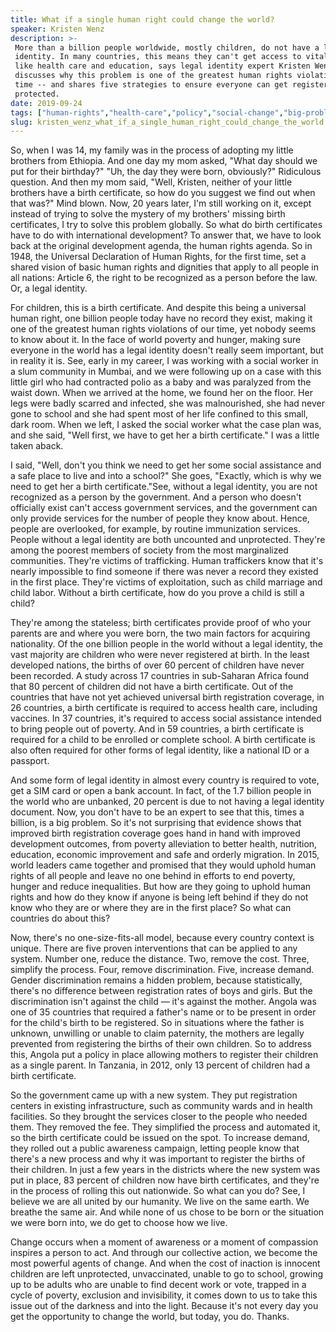 ```yaml
---
title: What if a single human right could change the world?
speaker: Kristen Wenz
description: >-
 More than a billion people worldwide, mostly children, do not have a legal
 identity. In many countries, this means they can't get access to vital services
 like health care and education, says legal identity expert Kristen Wenz. She
 discusses why this problem is one of the greatest human rights violations of our
 time -- and shares five strategies to ensure everyone can get registered and
 protected.
date: 2019-09-24
tags: ["human-rights","health-care","policy","social-change","big-problems","children","government","global-issues","inequality","global-development"]
slug: kristen_wenz_what_if_a_single_human_right_could_change_the_world
---
```


So, when I was 14, my family was in the process of adopting my little brothers from
Ethiopia. And one day my mom asked, "What day should we put for their birthday?" "Uh, the
day they were born, obviously?" Ridiculous question. And then my mom said, "Well, Kristen,
neither of your little brothers have a birth certificate, so how do you suggest we find
out when that was?" Mind blown. Now, 20 years later, I'm still working on it, except
instead of trying to solve the mystery of my brothers' missing birth certificates, I try
to solve this problem globally. So what do birth certificates have to do with international
development? To answer that, we have to look back at the original development agenda, the
human rights agenda. So in 1948, the Universal Declaration of Human Rights, for the first
time, set a shared vision of basic human rights and dignities that apply to all people in
all nations: Article 6, the right to be recognized as a person before the law. Or, a legal
identity.

For children, this is a birth certificate. And despite this being a universal human right,
one billion people today have no record they exist, making it one of the greatest human
rights violations of our time, yet nobody seems to know about it. In the face of world
poverty and hunger, making sure everyone in the world has a legal identity doesn't really
seem important, but in reality it is. See, early in my career, I was working with a social
worker in a slum community in Mumbai, and we were following up on a case with this little
girl who had contracted polio as a baby and was paralyzed from the waist down. When we
arrived at the home, we found her on the floor. Her legs were badly scarred and infected,
she was malnourished, she had never gone to school and she had spent most of her life
confined to this small, dark room. When we left, I asked the social worker what the case
plan was, and she said, "Well first, we have to get her a birth certificate." I was a
little taken aback.

I said, "Well, don't you think we need to get her some social assistance and a safe place
to live and into a school?" She goes, "Exactly, which is why we need to get her a birth
certificate."See, without a legal identity, you are not recognized as a person by the
government. And a person who doesn't officially exist can't access government services,
and the government can only provide services for the number of people they know about.
Hence, people are overlooked, for example, by routine immunization services. People without
a legal identity are both uncounted and unprotected. They're among the poorest members of
society from the most marginalized communities. They're victims of trafficking. Human
traffickers know that it's nearly impossible to find someone if there was never a record
they existed in the first place. They're victims of exploitation, such as child marriage
and child labor. Without a birth certificate, how do you prove a child is still a
child?

They're among the stateless; birth certificates provide proof of who your parents are and
where you were born, the two main factors for acquiring nationality. Of the one billion
people in the world without a legal identity, the vast majority are children who were
never registered at birth. In the least developed nations, the births of over 60 percent
of children have never been recorded. A study across 17 countries in sub-Saharan Africa
found that 80 percent of children did not have a birth certificate. Out of the countries
that have not yet achieved universal birth registration coverage, in 26 countries, a birth
certificate is required to access health care, including vaccines. In 37 countries, it's
required to access social assistance intended to bring people out of poverty. And in 59
countries, a birth certificate is required for a child to be enrolled or complete school.
A birth certificate is also often required for other forms of legal identity, like a
national ID or a passport.

And some form of legal identity in almost every country is required to vote, get a SIM
card or open a bank account. In fact, of the 1.7 billion people in the world who are
unbanked, 20 percent is due to not having a legal identity document. Now, you don't have to
be an expert to see that this, times a billion, is a big problem. So it's not surprising
that evidence shows that improved birth registration coverage goes hand in hand with
improved development outcomes, from poverty alleviation to better health, nutrition,
education, economic improvement and safe and orderly migration. In 2015, world leaders came
together and promised that they would uphold human rights of all people and leave no one
behind in efforts to end poverty, hunger and reduce inequalities. But how are they going
to uphold human rights and how do they know if anyone is being left behind if they do not
know who they are or where they are in the first place? So what can countries do about
this?

Now, there's no one-size-fits-all model, because every country context is unique. There
are five proven interventions that can be applied to any system. Number one, reduce the
distance. Two, remove the cost. Three, simplify the process. Four, remove discrimination.
Five, increase demand. Gender discrimination remains a hidden problem, because
statistically, there's no difference between registration rates of boys and girls. But the
discrimination isn't against the child — it's against the mother. Angola was one of 35
countries that required a father's name or to be present in order for the child's birth to
be registered. So in situations where the father is unknown, unwilling or unable to claim
paternity, the mothers are legally prevented from registering the births of their own
children. So to address this, Angola put a policy in place allowing mothers to register
their children as a single parent. In Tanzania, in 2012, only 13 percent of children had a
birth certificate.

So the government came up with a new system. They put registration centers in existing
infrastructure, such as community wards and in health facilities. So they brought the
services closer to the people who needed them. They removed the fee. They simplified the
process and automated it, so the birth certificate could be issued on the spot. To
increase demand, they rolled out a public awareness campaign, letting people know that
there's a new process and why it was important to register the births of their children.
In just a few years in the districts where the new system was put in place, 83 percent of
children now have birth certificates, and they're in the process of rolling this out
nationwide. So what can you do? See, I believe we are all united by our humanity. We live
on the same earth. We breathe the same air. And while none of us chose to be born or the
situation we were born into, we do get to choose how we live.

Change occurs when a moment of awareness or a moment of compassion inspires a person to
act. And through our collective action, we become the most powerful agents of change. And
when the cost of inaction is innocent children are left unprotected, unvaccinated, unable
to go to school, growing up to be adults who are unable to find decent work or vote,
trapped in a cycle of poverty, exclusion and invisibility, it comes down to us to take
this issue out of the darkness and into the light. Because it's not every day you get the
opportunity to change the world, but today, you do. Thanks.

<!--
ad_duration=3.33
comment_count=33
event="We the Future"
has_talk_citation=1
intro_duration=11.82
is_subtitle_required="False"
is_talk_featured="True"
language="en"
language_swap="False"
native_language="en"
number_of_related_talks=6
number_of_speakers=1
number_of_subtitled_videos=19
number_of_tags=10
number_of_talk_download_languages=22
number_of_talk_more_resources=0
number_of_talk_recommendations=1
number_of_talks_take_actions=0
post_ad_duration=0.83
published_timestamp="2020-02-24 15:59:53"
recording_date="2019-09-24"
speaker_description="Legal identity expert"
speaker_is_published=1
speaker_name="Kristen Wenz"
talk_more_resources=[]
talk_name="What if a single human right could change the world?"
talk_recommendations_blurb="More resources curated by Kristen Wenz"
talks_tags=["human-rights","health-care","policy","social-change","big-problems","children","government","global-issues","inequality","global-development"]
talks_take_action=[]
url_audio="https://download.ted.com/talks/KristenWenz_2019S.mp3?apikey=acme-roadrunner"
url_photo_speaker="https://pe.tedcdn.com/images/ted/a059ed9485b8926f75e664accf99ebe2e192e185_254x191.jpg"
url_photo_talk="https://s3.amazonaws.com/talkstar-photos/uploads/37b3e33c-f52c-4a1c-8efd-25b8a5f82906/KristenWenz_2019S-embed.jpg"
url_webpage="https://www.ted.com/talks/kristen_wenz_what_if_a_single_human_right_could_change_the_world"
video_type_name="TED Salon Talk (partner)"
-->